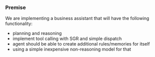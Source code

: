 ### Premise

We are implementing a business assistant that will have the following functionality:
- planning and reasoning
- implement tool calling with SGR and simple dispatch
- agent should be able to create additional rules/memories for itself
- using a simple inexpensive non-reasoning model for that